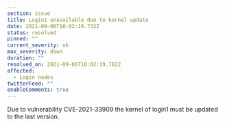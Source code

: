 ```yaml
---
section: issue
title: Login1 unavailable due to kernel update
date: 2021-09-06T10:02:19.732Z
status: resolved
pinned: ""
current_severity: ok
max_severity: down
duration: ""
resolved_on: 2021-09-06T10:02:19.782Z
affected:
  - Login nodes
twitterFeed: ""
enableComments: true
---
```

Due to vulnerability CVE-2021-33909 the kernel of login1 must be updated to the last version.